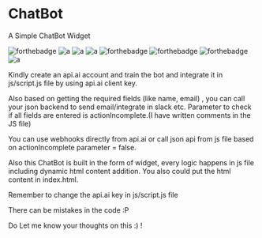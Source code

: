 # ChatBot
A Simple ChatBot Widget

![forthebadge](https://forthebadge.com/images/badges/built-with-love.svg)
![a](https://forthebadge.com/images/badges/uses-css.svg)
![a](https://forthebadge.com/images/badges/uses-html.svg)
![a](https://forthebadge.com/images/badges/uses-js.svg)
![forthebadge](https://forthebadge.com/images/badges/built-with-swag.svg)
![forthebadge](https://forthebadge.com/images/badges/60-percent-of-the-time-works-every-time.svg)
![forthebadge](https://forthebadge.com/images/badges/kinda-sfw.svg)
![a](https://forthebadge.com/images/badges/makes-people-smile.svg)




Kindly create an api.ai account and train the bot and integrate it in js/script.js file by using api.ai client key.

Also based on getting the required fields (like name, email) , you can call your json backend to send email/integrate in slack etc.
Parameter to check if all fields are entered is actionIncomplete.(I have written comments in the JS file)

You can use webhooks directly from api.ai or call json api from js file based on actionIncomplete parameter = false.

Also this ChatBot is built in the form of widget, every logic happens in js file including dynamic html content addition.
You also could put the html content in index.html.

Remember to change the api.ai key in js/script.js file

There can be mistakes in the code :P

Do Let me know your thoughts on this :)
!
